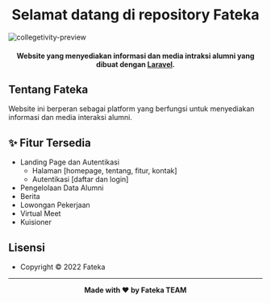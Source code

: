 <h1 align="center">Selamat datang di repository Fateka</h1>

![collegetivity-preview](https://user-images.githubusercontent.com/46257169/171705042-12da6cff-6118-45f9-9349-04d9704ca12a.png)

<p></p>

<h4 align="center">Website yang menyediakan informasi dan media intraksi alumni yang dibuat dengan <a href="https://laravel.com/" target="_blank">Laravel</a>.
</h4>


<h2 id="tentang">Tentang Fateka</h2>

Website ini berperan sebagai platform yang berfungsi untuk menyediakan informasi dan media interaksi alumni.
<p></p>

<h2 id="fitur">✨ Fitur Tersedia</h2>

- Landing Page dan Autentikasi
  - Halaman [homepage, tentang, fitur, kontak]
  - Autentikasi [daftar dan login]
- Pengelolaan Data Alumni
- Berita
- Lowongan Pekerjaan
- Virtual Meet
- Kuisioner

<p></p>

<h2 id="lisensi">Lisensi</h2>

- Copyright © 2022 Fateka

---

**<p align="center">Made with ❤️ by Fateka TEAM</p>**
